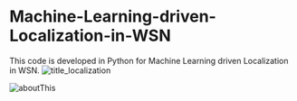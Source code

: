 # Machine-Learning-driven-Localization-in-WSN
This code is developed in Python for Machine Learning driven Localization in WSN.
![title_localization](https://github.com/user-attachments/assets/a5dcb405-139f-49f5-816b-4db3542fdbdd)



![aboutThis](https://github.com/user-attachments/assets/7d40e123-756c-4a9a-87e2-6fce54de47ea)




